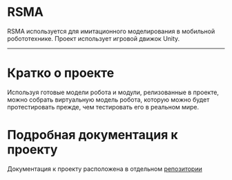 # RSMA
RSMA используется для имитационного моделирования в мобильной робототехнике. Проект использует игровой движок Unity.

<!-- куда-нибудь сюда лого-->
__________
# Кратко о проекте
Используя готовые модели робота и модули, релизованные в проекте, можно собрать виртуальную модель робота, которую можно будет протестировать прежде, чем тестировать его в реальном мире.

 # Подробная документация к проекту

Документация к проекту расположена в отдельном [репозитории](https://github.com/GrimDarkTech/RSMADocs)
